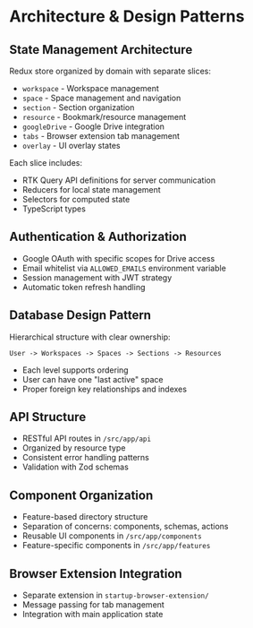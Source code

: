 # Architecture & Design Patterns

## State Management Architecture
Redux store organized by domain with separate slices:
- `workspace` - Workspace management
- `space` - Space management and navigation  
- `section` - Section organization
- `resource` - Bookmark/resource management
- `googleDrive` - Google Drive integration
- `tabs` - Browser extension tab management
- `overlay` - UI overlay states

Each slice includes:
- RTK Query API definitions for server communication
- Reducers for local state management
- Selectors for computed state
- TypeScript types

## Authentication & Authorization
- Google OAuth with specific scopes for Drive access
- Email whitelist via `ALLOWED_EMAILS` environment variable
- Session management with JWT strategy  
- Automatic token refresh handling

## Database Design Pattern
Hierarchical structure with clear ownership:
```
User -> Workspaces -> Spaces -> Sections -> Resources
```
- Each level supports ordering
- User can have one "last active" space
- Proper foreign key relationships and indexes

## API Structure
- RESTful API routes in `/src/app/api`
- Organized by resource type
- Consistent error handling patterns
- Validation with Zod schemas

## Component Organization
- Feature-based directory structure
- Separation of concerns: components, schemas, actions
- Reusable UI components in `/src/app/components`
- Feature-specific components in `/src/app/features`

## Browser Extension Integration
- Separate extension in `startup-browser-extension/`
- Message passing for tab management
- Integration with main application state